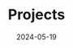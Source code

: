 ---
title: 'Projects'
date: 2024-05-19
type: landing

design:
  spacing: '5rem'

sections:
  - block: markdown
    content:
      title: Discussion posts
      text: |-
        Here are the discussion posts I was tasked with creating in IST110.

        ### L01 Discussion: Work Style Discussion Post
        Within this assignment, we were tasked with identifying the work style that we most align with, and why understanding work styles is important. Below is my response:

        I most closely identify with "The Arranger" work style.  When working in a group, I thrive at creating close team bonds and making sure that everyone is closely engaged with the project at hand.  I am good at listening to everyone's ideas, and welcoming diverse perspectives.  However, I do not struggle with hitting deadlines, unlike the traditional arranger.

        I do think that understanding work styles can lead to better group collaboration.  This is because we are able to work better in a team when we understand our own blind spots and address them independently. Furthermore, understanding how others best communicate and work in a group dynamic helps facilitate greater group understanding and situational awareness.

        ### Analyzing Customer Satisfaction in Online Food Ordering 
        Using a dataset from Kaggle, this project involved building and comparing multiple regression models to identify the key drivers of customer satisfaction. Within this project, I implemented ridge, lasso, and logistic regression techniques.

        ### Centre County Economic Sector Analysis
        As part of my role at the Penn State Office of Entrepreneurship and Commercialization, I was tasked with analyzing the performance of economic sectors within Centre County. I presented my results to various economic leaders within the county and made the case that funding for startups in the manufacturing sector should be increased.
        

        I'm always excited to collaborate and build things that matter!
    design:
      columns: '1'
---